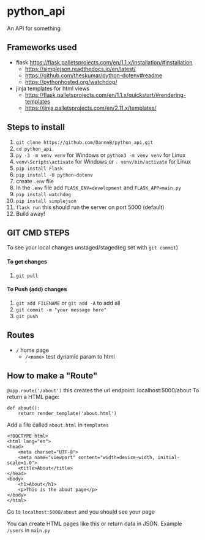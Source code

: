 # python_api
An API for something


## Frameworks used
- flask https://flask.palletsprojects.com/en/1.1.x/installation/#installation
    - https://simplejson.readthedocs.io/en/latest/
    - https://github.com/theskumar/python-dotenv#readme
    - https://pythonhosted.org/watchdog/
- jinja templates for html views 
    - https://flask.palletsprojects.com/en/1.1.x/quickstart/#rendering-templates
    - https://jinja.palletsprojects.com/en/2.11.x/templates/

## Steps to install
1. `git clone https://github.com/DannnB/python_api.git`
2. `cd python_api`
3. `py -3 -m venv venv` for Windows or `python3 -m venv venv` for Linux
4. `venv\Scripts\activate` for Windows or `. venv/bin/activate` for Linux
5. `pip install Flask`
6. `pip install -U python-dotenv`  
7. create `.env` file
8. In the `.env` file add `FLASK_ENV=development` and `FLASK_APP=main.py` 
9. `pip install watchdog`
10. `pip install simplejson`
11. `flask run` this should run the server on port 5000 (default)
12. Build away!

## GIT CMD STEPS
To see your local changes unstaged/staged(eg set with `git commit`)


#### To get changes
1. `git pull`

#### To Push (add) changes
1. `git add FILENAME` or `git add -A` to add all
2. `git commit -m "your message here"`
3. `git push`


## Routes
- `/` home page
    - `/<name>` test dynamic param to html


## How to make a "Route"

`@app.route('/about')` this creates the url endpoint: localhost:5000/about
To return a HTML page:

```
def about():
    return render_template('about.html')
```

Add a file called `about.html` in `templates` 

```
<!DOCTYPE html>
<html lang="en">
<head>
    <meta charset="UTF-8">
    <meta name="viewport" content="width=device-width, initial-scale=1.0">
    <title>About</title>
</head>
<body>
    <h1>About</h1>
    <p>This is the about page</p>
</body>
</html>
```

Go to `localhost:5000/about` and you should see your page

You can create HTML pages like this or return data in JSON. Example `/users` in `main.py`